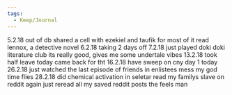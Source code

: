 ```yaml
---
tags:
  - Keep/Journal
---
```


5.2.18
out of db
shared a cell with ezekiel and taufik for most of it
read lennox, a detective novel
6.2.18
taking 2 days off
7.2.18
just played doki doki literature club
its really good, gives me some undertale vibes
13.2.18
took half leave today
came back for tht
16.2.18
have sweep on cny day 1 today
26.2.18
just watched the last episode of friends in enlistees mess
my god time flies
28.2.18
did chemical activation in seletar
read my familys slave on reddit again
just reread all my saved reddit posts
the feels man